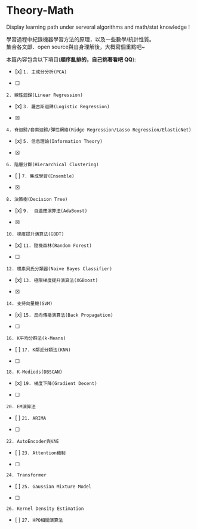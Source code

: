 # Theory-Math
Display learning path under serveral algorithms and math/stat knowledge !

學習過程中紀錄機器學習方法的原理，以及一些數學/統計性質。  
集合各文獻、open source與自身理解後，大概寫個重點吧~  
  
本篇內容包含以下項目(**順序亂排的，自己挑著看吧 QQ**):  
- [x]
`1. 主成分分析(PCA)`  
- [ ]
`2. 線性迴歸(Linear Regression)`  
- [x]
`3. 羅吉斯迴歸(Logistic Regression)`  
- [x]
`4. 脊迴歸/套索迴歸/彈性網絡(Ridge Regression/Lasso Regression/ElasticNet)`  
- [x]
`5. 信息理論(Information Theory)`  
- [x]
`6. 階層分群(Hierarchical Clustering)`  
- [ ]
`7. 集成學習(Ensemble)` 
- [x]
`8. 決策樹(Decision Tree)`  
- [x]
`9.  自適應演算法(AdaBoost)`  
- [x]
`10. 梯度提升演算法(GBDT)`  
- [x]
`11. 隨機森林(Random Forest)`  
- [ ]
`12. 樸素貝氏分類器(Naive Bayes Classifier)`  
- [x]
`13. 極限梯度提升演算法(XGBoost)`  
- [x]
`14. 支持向量機(SVM)`   
- [x]
`15. 反向傳播演算法(Back Propagation)`  
- [ ]
`16. K平均分群法(k-Means)`  
- [ ]
`17. K鄰近分類法(KNN)`  
- [ ]
`18. K-Mediods(DBSCAN)`  
- [x]
`19. 梯度下降(Gradient Decent)`  
- [ ]
`20. EM演算法`  
- [ ]
`21. ARIMA`
- [ ]
`22. AutoEncoder與VAE`
- [ ]
`23. Attention機制`
- [ ]
`24. Transformer`  
- [ ]
`25. Gaussian Mixture Model`
- [ ]
`26. Kernel Density Estimation`  
- [ ]
`27. HPO相關演算法`  
